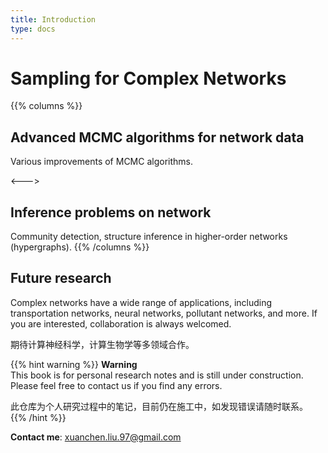 ```yaml
---
title: Introduction
type: docs
---
```


# Sampling for Complex Networks
{{% columns %}}
## Advanced MCMC algorithms for network data

Various improvements of MCMC algorithms.

<--->

## Inference problems on network

Community detection, structure inference in higher-order networks (hypergraphs).
{{% /columns %}}


## Future research

Complex networks have a wide range of applications, including transportation networks, neural networks, pollutant networks, and more. If you are interested, collaboration is always welcomed.

期待计算神经科学，计算生物学等多领域合作。

{{% hint warning %}}
**Warning**  
This book is for personal research notes and is still under construction. Please feel free to contact us if you find any errors.

此仓库为个人研究过程中的笔记，目前仍在施工中，如发现错误请随时联系。
{{% /hint %}}


**Contact me**: xuanchen.liu.97@gmail.com
